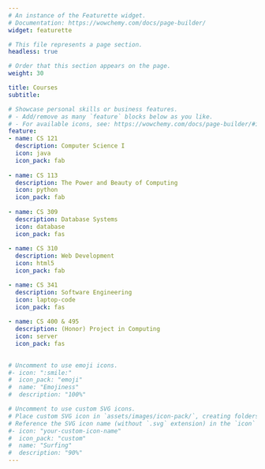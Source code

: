 ```yaml
---
# An instance of the Featurette widget.
# Documentation: https://wowchemy.com/docs/page-builder/
widget: featurette

# This file represents a page section.
headless: true

# Order that this section appears on the page.
weight: 30

title: Courses
subtitle:

# Showcase personal skills or business features.
# - Add/remove as many `feature` blocks below as you like.
# - For available icons, see: https://wowchemy.com/docs/page-builder/#icons
feature:
- name: CS 121
  description: Computer Science I
  icon: java
  icon_pack: fab
  
- name: CS 113
  description: The Power and Beauty of Computing
  icon: python
  icon_pack: fab
  
- name: CS 309
  description: Database Systems
  icon: database
  icon_pack: fas
  
- name: CS 310
  description: Web Development
  icon: html5
  icon_pack: fab

- name: CS 341
  description: Software Engineering
  icon: laptop-code
  icon_pack: fas
  
- name: CS 400 & 495
  description: (Honor) Project in Computing
  icon: server
  icon_pack: fas
  

# Uncomment to use emoji icons.
#- icon: ":smile:"
#  icon_pack: "emoji"
#  name: "Emojiness"
#  description: "100%"  

# Uncomment to use custom SVG icons.
# Place custom SVG icon in `assets/images/icon-pack/`, creating folders if necessary.
# Reference the SVG icon name (without `.svg` extension) in the `icon` field.
#- icon: "your-custom-icon-name"
#  icon_pack: "custom"
#  name: "Surfing"
#  description: "90%"
---
```


